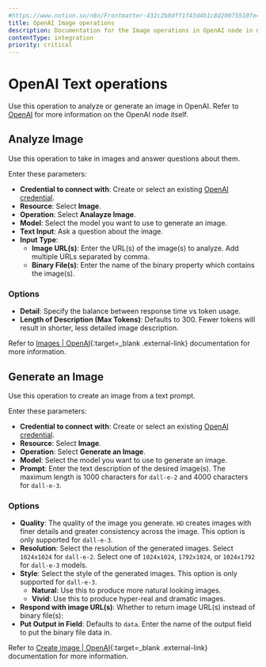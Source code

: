 ```yaml
---
#https://www.notion.so/n8n/Frontmatter-432c2b8dff1f43d4b1c8d20075510fe4
title: OpenAI Image operations 
description: Documentation for the Image operations in OpenAI node in n8n, a workflow automation platform. Includes details of operations and configuration, and links to examples and credentials information.
contentType: integration
priority: critical
---
```


# OpenAI Text operations

Use this operation to analyze or generate an image in OpenAI. Refer to [OpenAI](/integrations/builtin/app-nodes/n8n-nodes-base.openai/) for more information on the OpenAI node itself.

## Analyze Image

Use this operation to take in images and answer questions about them.

Enter these parameters:

- **Credential to connect with**: Create or select an existing [OpenAI credential](/integrations/builtin/credentials/openai/).
- **Resource**: Select **Image**.
- **Operation**: Select **Analayze Image**.
- **Model**: Select the model you want to use to generate an image. 
- **Text Input**: Ask a question about the image.
- **Input Type**: 
  - **Image URL(s)**: Enter the URL(s) of the image(s) to analyze. Add multiple URLs separated by comma.
  - **Binary File(s)**: Enter the name of the binary property which contains the image(s).
  

### Options

- **Detail**: Specify the balance between response time vs token usage. 
- **Length of Description (Max Tokens)**: Defaults to 300. Fewer tokens will result in shorter, less detailed image description.

Refer to [Images | OpenAI](https://platform.openai.com/docs/api-reference/images){:target=_blank .external-link} documentation for more information.

## Generate an Image

Use this operation to create an image from a text prompt.

Enter these parameters:

- **Credential to connect with**: Create or select an existing [OpenAI credential](/integrations/builtin/credentials/openai/).
- **Resource**: Select **Image**.
- **Operation**: Select **Generate an Image**.
- **Model**: Select the model you want to use to generate an image. 
- **Prompt**: Enter the text description of the desired image(s). The maximum length is 1000 characters for `dall-e-2` and 4000 characters for `dall-e-3`.

### Options

- **Quality**: The quality of the image you generate. `HD` creates images with finer details and greater consistency across the image. This option is only supported for `dall-e-3`. 
- **Resolution**: Select the resolution of the generated images. Select `1024x1024` for `dall-e-2`. Select one of `1024x1024`, `1792x1024`, or `1024x1792` for `dall-e-3` models.
- **Style**: Select the style of the generated images. This option is only supported for `dall-e-3`. 
  - **Natural**: Use this to produce more natural looking images.
  - **Vivid**: Use this to produce hyper-real and dramatic images.
- **Respond with image URL(s)**: Whether to return image URL(s) instead of binary file(s): 
- **Put Output in Field**: Defaults to `data`. Enter the name of the output field to put the binary file data in. 

Refer to [Create image | OpenAI](https://platform.openai.com/docs/api-reference/images/create){:target=_blank .external-link} documentation for more information.